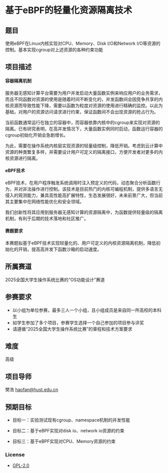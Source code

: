 # 基于eBPF的轻量化资源隔离技术

## 题目

使用eBPF在Linux内核实现对CPU、Memory、Disk I/O和Network I/O等资源的控制。基本实现cgroup对上述资源的各种约束功能

## 项目描述

#### 容器隔离机制

服务器无感知计算平台需要为用户并发启动大量函数实例来响应用户的业务需求，而且不同函数对资源的使用是随着时间不断变化的，并发函数间会因竞争共享的内核资源而导致性能下降，需要以函数为粒度对资源的使用进行精确的监控。以此为基础，对用户的资源访问请求进行约束，保证函数间不会出现资源的抢占行为。

当前函数通常运行在独立的容器中，而容器依靠内核中的cgroup来实现对资源的隔离。已有研究表明，在高并发情况下，大量函数实例同时启动，函数运行容器的cgroup初始化开销会急剧增长。

为此，需要在操作系统内核层实现资源的轻量级控制，降低开销。考虑到云计算中资源的种类繁复多样，并需要设计用户可定义的隔离接口，方便开发者对更多的内核资源进行隔离。

#### eBPF技术

eBPF技术，在用户程序触发系统调用时注入预定义的代码，动态聚合分析函数行为，并对非法操作进行控制。该技术是目前热门的内核可编程机制，提供多语言无侵入的观测能力，兼具高性能高扩展特性，生态发展很好，未来前景广大，但当前其主要集中在网络性能优化和安全领域。

我们创新性将其应用到服务器无感知计算的资源隔离中，为函数提供轻量级的隔离机制，有利于后期的技术落地和社区推广。

#### 赛题要求

本赛题拟基于eBPF技术实现轻量化的、用户可定义的内核资源隔离机制，降低初始化的开销，提高高并发下函数沙箱的启动速度。

## 所属赛道

2025全国大学生操作系统比赛的“OS功能设计”赛道

## 参赛要求

- 以小组为单位参赛，最多三人一个小组，且小组成员是来自同一所高校的本科生
- 如学生参加了多个项目，参赛学生选择一个自己参加的项目参与评奖 
- 请遵循“2025全国大学生操作系统比赛”的章程和技术方案要求

## 难度

高级

## 项目导师

樊浩 haofan@hust.edu.cn

## 预期目标

- 目标一：实验测试现有cgroup、namespace机制的并发性能

- 目标二：基于eBPF实现对disk io、network io资源的约束

- 目标三：基于eBPF实现对CPU、Memory资源的约束

### License

- [GPL-2.0](https://opensource.org/licenses/GPL-2.0)

